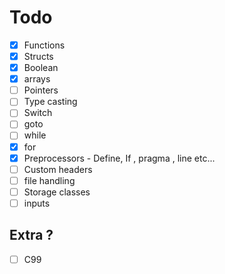 # Todo
- [x] Functions
- [x] Structs
- [x] Boolean
- [x] arrays
- [ ] Pointers
- [ ] Type casting
- [ ] Switch 
- [ ] goto
- [ ] while
- [x] for
- [x] Preprocessors - Define, If , pragma , line etc...
- [ ] Custom headers
- [ ] file handling
- [ ] Storage classes
- [ ] inputs

## Extra ?
- [ ] C99